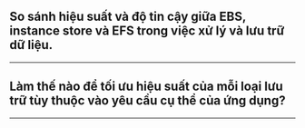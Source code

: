 ## So sánh hiệu suất và độ tin cậy giữa EBS, instance store và EFS trong việc xử lý và lưu trữ dữ liệu.

---

## Làm thế nào để tối ưu hiệu suất của mỗi loại lưu trữ tùy thuộc vào yêu cầu cụ thể của ứng dụng?

---
